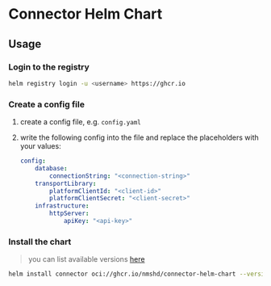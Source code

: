 # Connector Helm Chart

## Usage

### Login to the registry

```sh
helm registry login -u <username> https://ghcr.io
```

### Create a config file

1. create a config file, e.g. `config.yaml`
2. write the following config into the file and replace the placeholders with your values:

    ```yaml
    config:
        database:
            connectionString: "<connection-string>"
        transportLibrary:
            platformClientId: "<client-id>"
            platformClientSecret: "<client-secret>"
        infrastructure:
            httpServer:
                apiKey: "<api-key>"
    ```

### Install the chart

> you can list available versions [here](https://github.com/nmshd/cns-connector/pkgs/container/connector-helm-chart)

```sh
helm install connector oci://ghcr.io/nmshd/connector-helm-chart --version <version> -f <your-config-file>.yaml
```
